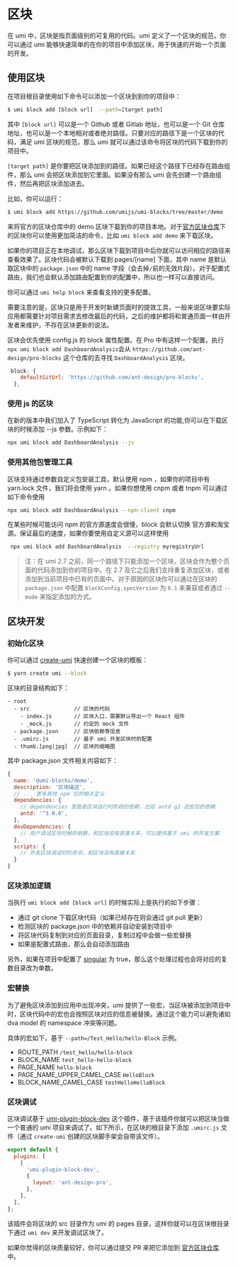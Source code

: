 # 区块

<Badge text="2.3.0+ 中支持"/>

在 umi 中，区块是指页面级别的可复用的代码。umi 定义了一个区块的规范，你可以通过 umi 能够快速简单的在你的项目中添加区块，用于快速的开始一个页面的开发。

## 使用区块

在项目根目录使用如下命令可以添加一个区块到到你的项目中：

```bash
$ umi block add [block url]  --path=[target path]
```

其中 `[block url]` 可以是一个 Github 或者 Gitlab 地址，也可以是一个 Git 仓库地址，也可以是一个本地相对或者绝对路径。只要对应的路径下是一个区块的代码，满足 umi 区块的规范，那么 umi 就可以通过该命令将区块的代码下载到你的项目中。

`[target path]` 是你要把区块添加到的路径。如果已经这个路径下已经存在路由组件，那么 umi 会把区块添加到它里面。如果没有那么 umi 会先创建一个路由组件，然后再把区块添加进去。

比如，你可以运行：

```bash
$ umi block add https://github.com/umijs/umi-blocks/tree/master/demo
```

来将官方的区块仓库中的 demo 区块下载到你的项目本地。对于[官方区块仓库](https://github.com/umijs/umi-blocks)下的区块你可以使用更加简洁的命令，比如 `umi block add demo` 来下载区块。

如果你的项目正在本地调试，那么区块下载到项目中后你就可以访问相应的路径来查看效果了。区块代码会被默认下载到 pages/[name] 下面，其中 name 是默认取区块中的 `package.json` 中的 name 字段（会去掉`/`前的无效片段）。对于配置式路由，我们也会默认添加路由配置到你的配置中，所以也一样可以直接访问。

你可以通过 `umi help block` 来查看支持的更多配置。

需要注意的是，区块只是用于开发时新建页面时的提效工具，一般来说区块要实际应用都需要针对项目需求去修改最后的代码，之后的维护都将和普通页面一样由开发者来维护，不存在区块更新的说法。

区块会优先使用 config.js 的 block 属性配置。在 Pro 中有这样一个配置，执行`npx umi block add DashboardAnalysis`会从 `https://github.com/ant-design/pro-blocks` 这个仓库的去寻找 `DashboardAnalysis` 区块。

```js
 block: {
    defaultGitUrl: 'https://github.com/ant-design/pro-blocks',
  },
```

### 使用 js 的区块

在新的版本中我们加入了 TypeScript 转化为 JavaScript 的功能,你可以在下载区块的时候添加 --js 参数。示例如下：

```bash
npx umi block add DashboardAnalysis --js
```

### 使用其他包管理工具

区块支持通过参数自定义包安装工具，默认使用 npm ，如果你的项目中有 yarn.lock 文件，我们将会使用 yarn 。如果你想使用 cnpm 或者 tnpm 可以通过如下命令使用

```bash
npx umi block add DashboardAnalysis --npm-client cnpm
```

在某些时候可能访问 npm 的官方源速度会很慢，block 会默认切换 官方源和淘宝源。保证最后的速度，如果你要使用自定义源可以这样使用

```bash
 npx umi block add DashboardAnalysis  --registry myregistryUrl
```

> 注：在 umi 2.7 之前，同一个路径下只能添加一个区块，区块会作为整个页面的代码添加到你的项目中。在 2.7 及它之后我们支持重复添加区块，或者添加到当前项目中已有的页面中。对于原因的区块你可以通过在区块的 `package.json` 中配置 `blockConfig.specVersion` 为 `0.1` 来兼容或者通过 `--mode` 来指定添加的方式。

## 区块开发

### 初始化区块

你可以通过 [create-umi](https://github.com/umijs/create-umi) 快速创建一个区块的模板：

```bash
$ yarn create umi --block
```

区块的目录结构如下：

```
- root
  - src              // 区块的代码
    - index.js       // 区块入口，需要默认导出一个 React 组件
    - _mock.js       // 约定的 mock 文件
  - package.json     // 区块依赖等信息
  - .umirc.js        // 基于 umi 开发区块时的配置
  - thumb.[png|jpg]  // 区块的缩略图
```

其中 package.json 文件相关内容如下：

```js
{
  name: '@umi-blocks/demo',
  description: '区块描述',
  // ... 更多其他 npm 包的相关定义
  dependencies: {
    // dependencies 里面是区块运行时阶段的依赖，比如 antd g2 这些包的依赖
    antd: '^3.0.0',
  },
  devDependencies: {
    // 用户调试区块时候的依赖，和区块没有直接关系，可以提供基于 umi 的开发方案
  },
  scripts: {
    // 开发区块调试时的命令，和区块没有直接关系
  }
}
```

### 区块添加逻辑

当执行 `umi block add [block url]` 的时候实际上是执行的如下步骤：

- 通过 git clone 下载区块代码（如果已经存在则会通过 git pull 更新）
- 检测区块的 package.json 中的依赖并自动安装到项目中
- 将区块代码复制到对应的页面目录，复制过程中会做一些宏替换
- 如果是配置式路由，那么会自动添加路由

另外，如果在项目中配置了 [singular](/zh/config/#singular) 为 true，那么这个处理过程也会将对应的复数目录改为单数。

### 宏替换

为了避免区块添加到应用中出现冲突，umi 提供了一些宏，当区块被添加到项目中时，区块代码中的宏也会按照区块对应的信息被替换。通过这个能力可以避免诸如 dva model 的 namespace 冲突等问题。

具体的宏如下，基于 `--path=/Test_Hello/hello-Block` 示例。

- ROUTE_PATH `/test_hello/hello-block`
- BLOCK_NAME `test_hello-hello-block`
- PAGE_NAME `hello-block`
- PAGE_NAME_UPPER_CAMEL_CASE `HelloBlock`
- BLOCK_NAME_CAMEL_CASE `testHelloHelloBlock`

### 区块调试

区块调试基于 [umi-plugin-block-dev](https://github.com/umijs/umi-plugin-block-dev) 这个插件，基于该插件你就可以把区块当做一个普通的 umi 项目来调试了。如下所示，在区块的根目录下添加 `.umirc.js` 文件（通过 `create-umi` 创建的区块脚手架会自带该文件）。

```js
export default {
  plugins: [
    [
      'umi-plugin-block-dev',
      {
        layout: 'ant-design-pro',
      },
    ],
  ],
};
```

该插件会将区块的 src 目录作为 umi 的 pages 目录，这样你就可以在区块根目录下通过 `umi dev` 来开发调试区块了。

如果你觉得的区块质量较好，你可以通过提交 PR 来把它添加到 [官方区块仓库](https://github.com/umijs/umi-blocks) 中。
